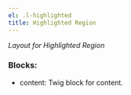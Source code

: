 ```yaml
---
el: .l-highlighted
title: Highlighted Region
---
```

_Layout for Highlighted Region_

### Blocks:
* content: Twig block for content.

